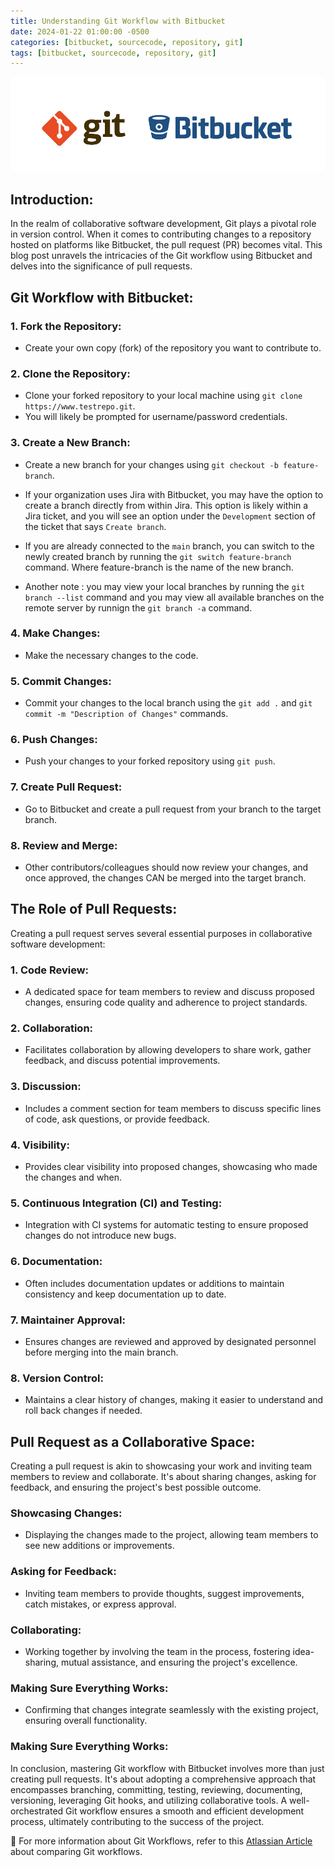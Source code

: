 ```yaml
---
title: Understanding Git Workflow with Bitbucket
date: 2024-01-22 01:00:00 -0500
categories: [bitbucket, sourcecode, repository, git]
tags: [bitbucket, sourcecode, repository, git]
---
```


![Understanding Git Workflow with Bitbucket](/assets/img/posts/2024/understanding_git_bitbucket/understanding_git_bitbucket.jpeg)



## Introduction:

In the realm of collaborative software development, Git plays a pivotal role in version control. When it comes to contributing changes to a repository hosted on platforms like Bitbucket, the pull request (PR) becomes vital. This blog post unravels the intricacies of the Git workflow using Bitbucket and delves into the significance of pull requests.

## Git Workflow with Bitbucket:

### 1. Fork the Repository:

   - Create your own copy (fork) of the repository you want to contribute to.


### 2. Clone the Repository:

   - Clone your forked repository to your local machine using `git clone https://www.testrepo.git`.
   - You will likely be prompted for username/password credentials.

### 3. Create a New Branch:

   - Create a new branch for your changes using `git checkout -b feature-branch`.

   - If your organization uses Jira with Bitbucket, you may have the option to create a branch directly from within Jira. This option is likely within a Jira ticket, and you will see an option under the `Development` section of the ticket that says `Create branch`. 

   - If you are already connected to the `main` branch, you can switch to the newly created branch by running the `git switch feature-branch` command. Where feature-branch is the name of the new branch.

   - Another note : you may view your local branches by running the `git branch --list` command and you may view all available branches on the remote server by runnign the `git branch -a` command.


### 4. Make Changes:

   - Make the necessary changes to the code.

### 5. Commit Changes:

   - Commit your changes to the local branch using the `git add .` and `git commit -m "Description of Changes"` commands.

### 6. Push Changes:

   - Push your changes to your forked repository using `git push`.

### 7. Create Pull Request:

   - Go to Bitbucket and create a pull request from your branch to the target branch.

### 8. Review and Merge:

   - Other contributors/colleagues should now review your changes, and once approved, the changes CAN be merged into the target branch.

## The Role of Pull Requests:

Creating a pull request serves several essential purposes in collaborative software development:

### 1. **Code Review:**
   - A dedicated space for team members to review and discuss proposed changes, ensuring code quality and adherence to project standards.

### 2. **Collaboration:**
   - Facilitates collaboration by allowing developers to share work, gather feedback, and discuss potential improvements.

### 3. **Discussion:**
   - Includes a comment section for team members to discuss specific lines of code, ask questions, or provide feedback.

### 4. **Visibility:**
   - Provides clear visibility into proposed changes, showcasing who made the changes and when.

### 5. **Continuous Integration (CI) and Testing:**
   - Integration with CI systems for automatic testing to ensure proposed changes do not introduce new bugs.

### 6. **Documentation:**
   - Often includes documentation updates or additions to maintain consistency and keep documentation up to date.

### 7. **Maintainer Approval:**
   - Ensures changes are reviewed and approved by designated personnel before merging into the main branch.

### 8. **Version Control:**
   - Maintains a clear history of changes, making it easier to understand and roll back changes if needed.

## Pull Request as a Collaborative Space:

Creating a pull request is akin to showcasing your work and inviting team members to review and collaborate. It's about sharing changes, asking for feedback, and ensuring the project's best possible outcome.

### Showcasing Changes:

- Displaying the changes made to the project, allowing team members to see new additions or improvements.

### Asking for Feedback:

- Inviting team members to provide thoughts, suggest improvements, catch mistakes, or express approval.

### Collaborating:

- Working together by involving the team in the process, fostering idea-sharing, mutual assistance, and ensuring the project's excellence.

### Making Sure Everything Works:

- Confirming that changes integrate seamlessly with the existing project, ensuring overall functionality.


### Making Sure Everything Works:

In conclusion, mastering Git workflow with Bitbucket involves more than just creating pull requests. It's about adopting a comprehensive approach that encompasses branching, committing, testing, reviewing, documenting, versioning, leveraging Git hooks, and utilizing collaborative tools. A well-orchestrated Git workflow ensures a smooth and efficient development process, ultimately contributing to the success of the project.


📝 For more information about Git Workflows, refer to this [Atlassian Article](https://www.atlassian.com/git/tutorials/comparing-workflows) about comparing Git workflows.


